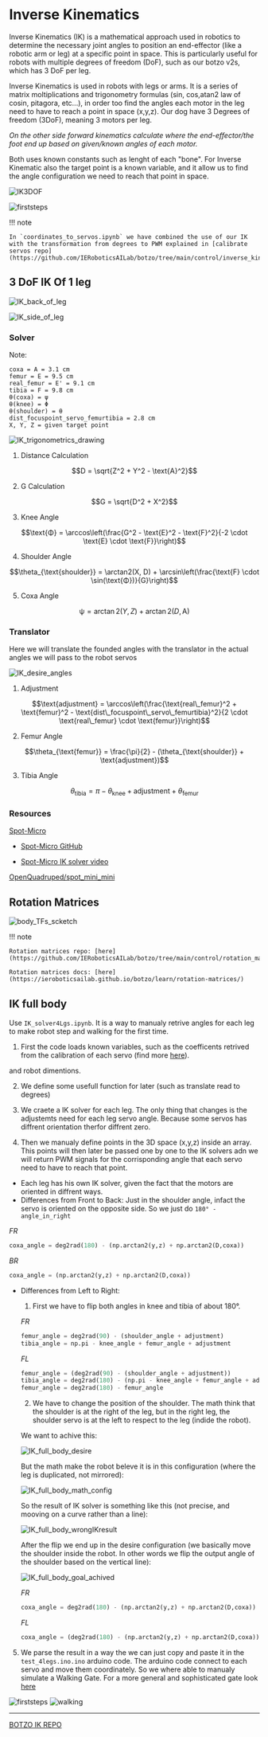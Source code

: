 # Inverse Kinematics

Inverse Kinematics (IK) is a mathematical approach used in robotics to determine the necessary joint angles to position an end-effector (like a robotic arm or leg) at a specific point in space. This is particularly useful for robots with multiple degrees of freedom (DoF), such as our botzo v2s, which has 3 DoF per leg.

Inverse Kinematics is used in robots with legs or arms. It is a series of matrix moltiplications and trigonometry formulas (sin, cos,atan2 law of cosin, pitagora, etc...), in order too find the angles each motor in the leg need to have to reach a point in space (x,y,z). Our dog have 3 Degrees of freedom (3DoF), meaning 3 motors per leg.

_On the other side forward kinematics calculate where the end-effector/the foot end up based on given/known angles of each motor._

Both uses known constants such as lenght of each "bone". For Inverse Kinematic also the target point is a known variable, and it allow us to find the angle configuration we need to reach that point in space.

![IK3DOF](../assets/IK_3dof_first_result-ezgif.com-video-to-gif-converter.gif)

![firststeps](../assets/gifs/firststeps_old_botzo.gif)

!!! note

    In `coordinates_to_servos.ipynb` we have combined the use of our IK with the transformation from degrees to PWM explained in [calibrate servos repo](https://github.com/IERoboticsAILab/botzo/tree/main/control/inverse_kinematics/servo_calibration)

## 3 DoF IK Of 1 leg

![IK_back_of_leg](../assets/IK_back_of_leg.png)

![IK_side_of_leg](../assets/IK_side_of_leg.png)

### Solver

Note:

```
coxa = A = 3.1 cm
femur = E = 9.5 cm
real_femur = E' = 9.1 cm
tibia = F = 9.8 cm
θ(coxa) = ψ
θ(knee) = Φ
θ(shoulder) = θ
dist_focuspoint_servo_femurtibia = 2.8 cm
X, Y, Z = given target point
```

![IK_trigonometrics_drawing](../assets/IK_trigonometrics_drawing.png)

1. Distance Calculation

```math
D = \sqrt{Z^2 + Y^2 - \text{A}^2}
```

2. G Calculation

```math
G = \sqrt{D^2 + X^2}
```

3. Knee Angle

```math
\text{Φ} = \arccos\left(\frac{G^2 - \text{E}^2 - \text{F}^2}{-2 \cdot \text{E} \cdot \text{F}}\right)
```

4. Shoulder Angle

```math
\theta_{\text{shoulder}} = \arctan2(X, D) + \arcsin\left(\frac{\text{F} \cdot \sin(\text{Φ})}{G}\right)
```

5. Coxa Angle

```math
\text{ψ} = \arctan2(Y, Z) + \arctan2(D, \text{A})
```

### Translator

Here we will translate the founded angles with the translator in the actual angles we will pass to the robot servos

![IK_desire_angles](../assets/IK_desire_angles.png)

1. Adjustment

```math
\text{adjustment} = \arccos\left(\frac{\text{real\_femur}^2 + \text{femur}^2 - \text{dist\_focuspoint\_servo\_femurtibia}^2}{2 \cdot \text{real\_femur} \cdot \text{femur}}\right)
```

2. Femur Angle

```math
\theta_{\text{femur}} = \frac{\pi}{2} - (\theta_{\text{shoulder}} + \text{adjustment})
```

3. Tibia Angle

```math
\theta_{\text{tibia}} = \pi - \theta_{\text{knee}} + \text{adjustment} + \theta_{\text{femur}}
```

### Resources

[Spot-Micro](https://spotmicroai.readthedocs.io/en/latest/simulation/)

  - [Spot-Micro GitHub](https://gitlab.com/public-open-source/spotmicroai/simulation/-/tree/master/Basic%20simulation%20by%20user%20Florian%20Wilk/Kinematics?ref_type=heads)

  - [Spot-Micro IK solver video](https://www.youtube.com/watch?v=4rc8N1xuWvc)

[OpenQuadruped/spot_mini_mini](https://github.com/OpenQuadruped/spot_mini_mini)

## Rotation Matrices

![body_TFs_scketch](../assets/body_TFs_scketch.jpg)

!!! note

    Rotation matrices repo: [here](https://github.com/IERoboticsAILab/botzo/tree/main/control/rotation_matrices)

    Rotation matrices docs: [here](https://ieroboticsailab.github.io/botzo/learn/rotation-matrices/)

## IK full body

Use `IK_solver4Lgs.ipynb`. It is a way to manualy retrive angles for each leg to make robot step and walking for the first time.

1. First the code loads known variables, such as the coefficents retrived from the calibration of each servo (find more [here](https://github.com/IERoboticsAILab/botzo/tree/main/control/inverse_kinematics/servo_calibration)).

and robot dimentions.

2. We define some usefull function for later (such as translate read to degrees)

3. We craete a IK solver for each leg. The only thing that changes is the adjustemts need for each leg servo angle. Because some servos has diffrent orientation therfor diffrent zero.

4. Then we manualy define points in the 3D space (x,y,z) inside an array. This points will then later be passed one by one to the IK solvers adn we will return PWM signals for the corrisponding angle that each servo need to have to reach that point.
  - Each leg has his own IK solver, given the fact that the motors are oriented in diffrent ways.
  - Differences from Front to Back: Just in the shoulder angle, infact the servo is oriented on the opposite side. So we just do `180° - angle_in_right`

  *FR*

  ```python
  coxa_angle = deg2rad(180) - (np.arctan2(y,z) + np.arctan2(D,coxa))
  ```

  *BR*
  ```python
  coxa_angle = (np.arctan2(y,z) + np.arctan2(D,coxa))
  ```

  - Differences from Left to Right:

    1. First we have to flip both angles in knee and tibia of about 180°.

    *FR*

    ```python
    femur_angle = deg2rad(90) - (shoulder_angle + adjustment)
    tibia_angle = np.pi - knee_angle + femur_angle + adjustment
    ```

    *FL*

    ```python
    femur_angle = (deg2rad(90) - (shoulder_angle + adjustment))
    tibia_angle = deg2rad(180) - (np.pi - knee_angle + femur_angle + adjustment)
    femur_angle = deg2rad(180) - femur_angle
    ```

    2. We have to change the position of the shoulder. The math think that the shoulder is at the right of the leg, but in the right leg, the shoulder servo is at the left to respect to the leg (indide the robot).

    We want to achive this:

    ![IK_full_body_desire](../assets/IK_full_body_desire.png)

    But the math make the robot beleve it is in this configuration (where the leg is duplicated, not mirrored):

    ![IK_full_body_math_config](../assets/IK_full_body_math_config.png)

    So the result of IK solver is something like this (not precise, and mooving on a curve rather than a line):

    ![IK_full_body_wrongIKresult](../assets/IK_full_body_wrongIKresult.png)

    After the flip we end up in the desire configuration (we basically move the shoulder inside the robot. In other words we flip the output angle of the shoulder based on the vertical line):

    ![IK_full_body_goal_achived](../assets/IK_full_body_goal_achived.png)

    *FR*

    ```python
    coxa_angle = deg2rad(180) - (np.arctan2(y,z) + np.arctan2(D,coxa))
    ```

    *FL*

    ```python
    coxa_angle = (deg2rad(180) - (np.arctan2(y,z) + np.arctan2(D,coxa))) - (2 * ((deg2rad(180) - (np.arctan2(y,z) + np.arctan2(D,coxa)))-deg2rad(90)))
    ```


5. We parse the result in a way the we can just copy and paste it in the `test_4legs.ino.ino` arduino code. The arduino code connect to each servo and move them coordinately. So we where able to manualy simulate a Walking Gate. For a more general and sophisticated gate look [here](https://github.com/IERoboticsAILab/botzo/tree/main/control/gait_plan)


![firststeps](../assets/gifs/firststeps_old_botzo.gif)
![walking](../assets/gifs/walking.gif)

---

[BOTZO IK REPO](https://github.com/IERoboticsAILab/botzo/tree/main/control/inverse_kinematics)
